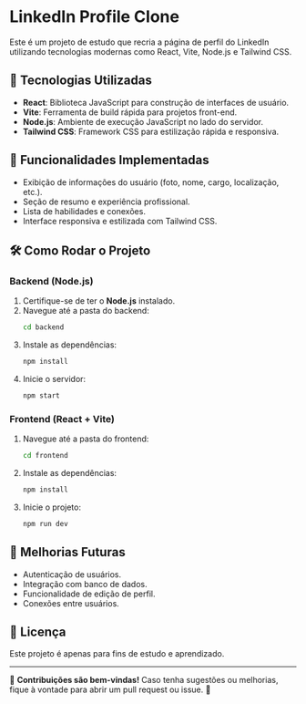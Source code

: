 # LinkedIn Profile Clone

Este é um projeto de estudo que recria a página de perfil do LinkedIn utilizando tecnologias modernas como React, Vite, Node.js e Tailwind CSS.

## 🚀 Tecnologias Utilizadas

- **React**: Biblioteca JavaScript para construção de interfaces de usuário.
- **Vite**: Ferramenta de build rápida para projetos front-end.
- **Node.js**: Ambiente de execução JavaScript no lado do servidor.
- **Tailwind CSS**: Framework CSS para estilização rápida e responsiva.

## 📌 Funcionalidades Implementadas

- Exibição de informações do usuário (foto, nome, cargo, localização, etc.).
- Seção de resumo e experiência profissional.
- Lista de habilidades e conexões.
- Interface responsiva e estilizada com Tailwind CSS.

## 🛠️ Como Rodar o Projeto

### Backend (Node.js)

1. Certifique-se de ter o **Node.js** instalado.
2. Navegue até a pasta do backend:
   ```sh
   cd backend
   ```
3. Instale as dependências:
   ```sh
   npm install
   ```
4. Inicie o servidor:
   ```sh
   npm start
   ```

### Frontend (React + Vite)

1. Navegue até a pasta do frontend:
   ```sh
   cd frontend
   ```
2. Instale as dependências:
   ```sh
   npm install
   ```
3. Inicie o projeto:
   ```sh
   npm run dev
   ```

## 📌 Melhorias Futuras

- Autenticação de usuários.
- Integração com banco de dados.
- Funcionalidade de edição de perfil.
- Conexões entre usuários.

## 📜 Licença

Este projeto é apenas para fins de estudo e aprendizado.

---

🔗 **Contribuições são bem-vindas!** Caso tenha sugestões ou melhorias, fique à vontade para abrir um pull request ou issue. 🚀
